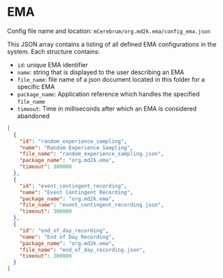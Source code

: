 # EMA
Config file name and location: `mCerebrum/org.md2k.ema/config_ema.json`

This JSON array contains a listing of all defined EMA configurations in the system.
Each structure contains:

- `id`: unique EMA identifier
- `name`: string that is displayed to the user describing an EMA
- `file_name`: file name of a json document located in this folder for a specific EMA
- `package_name`: Application reference which handles the specified `file_name`
- `timeout`: Time in milliseconds after which an EMA is considered abandoned

```JSON
[
  {
    "id": "random_experience_sampling",
    "name": "Random Experience Sampling",
    "file_name": "random_experience_sampling.json",
    "package_name": "org.md2k.ema",
    "timeout": 300000
  },
  {
    "id": "event_contingent_recording",
    "name": "Event Contingent Recording",
    "package_name": "org.md2k.ema",
    "file_name": "event_contingent_recording.json",
    "timeout": 300000
  },
  {
    "id": "end_of_day_recording",
    "name": "End of Day Recording",
    "package_name": "org.md2k.ema",
    "file_name": "end_of_day_recording.json",
    "timeout": 300000
  }
]
```
